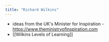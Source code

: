 ```yaml
---
title: "Richard Wilkins"
---
```


- ideas from the UK's Minister for Inspiration - https://www.theministryofinspiration.com<span id='ooTHLlt2t'/>
- [[Wilkins Levels of Learning]]<span id='kx-xCNkCj'/>
